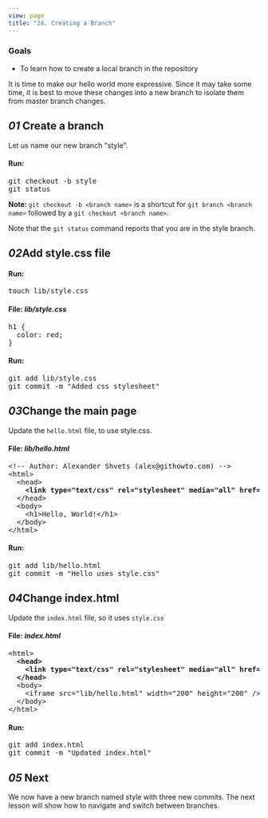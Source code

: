 ```yaml
---
view: page
title: "24. Creating a Branch"
---
```


<h3>Goals</h3>

<ul><li>To learn how to create a local branch in the repository</li></ul>

<p>It is time to make our hello world more expressive. Since it may take some time, it is best to move these changes into a new branch to isolate them from master branch changes.</p>

<h2><em>01</em> Create a branch</h2>

<p>Let us name our new branch "style".</p>

<h4 class="h4-pre">Run:</h4>

<pre class="instructions">git checkout -b style
git status</pre>

<p class="note"><strong>Note: </strong><code>git checkout -b &lt;branch name&gt;</code> is a shortcut for <code>git branch &lt;branch name&gt;</code> followed by a <code>git checkout &lt;branch name&gt;</code>.</p>

<p>Note that the <code>git status</code> command reports that you are in the style branch.</p>

<h2><em>02</em>Add style.css file</h2>

<h4 class="h4-pre">Run:</h4>

<pre class="instructions">touch lib/style.css</pre>

<h4 class="h4-pre">File: <em>lib/style.css</em></h4>

<pre class="file">h1 {
  color: red;
}</pre>

<h4 class="h4-pre">Run:</h4>

<pre class="instructions">git add lib/style.css
git commit -m "Added css stylesheet"</pre>

<h2><em>03</em>Change the main page</h2>

<p>Update the <code>hello.html</code> file, to use style.css.</p>

<h4 class="h4-pre">File: <em>lib/hello.html</em></h4>

<pre class="file">&lt;!-- Author: Alexander Shvets (alex@githowto.com) --&gt;
&lt;html&gt;
  &lt;head&gt;
<strong>    &lt;link type="text/css" rel="stylesheet" media="all" href="style.css" /&gt;</strong>
  &lt;/head&gt;
  &lt;body&gt;
    &lt;h1&gt;Hello, World!&lt;/h1&gt;
  &lt;/body&gt;
&lt;/html&gt;</pre>

<h4 class="h4-pre">Run:</h4>

<pre class="instructions">git add lib/hello.html
git commit -m "Hello uses style.css"</pre>

<h2><em>04</em>Change index.html</h2>

<p>Update the <code>index.html</code> file, so it uses <code>style.css</code></p>

<h4 class="h4-pre">File: <em>index.html</em></h4>

<pre class="file">&lt;html&gt;
<strong>  &lt;head&gt;
    &lt;link type="text/css" rel="stylesheet" media="all" href="lib/style.css" /&gt;
  &lt;/head&gt;</strong>
  &lt;body&gt;
    &lt;iframe src="lib/hello.html" width="200" height="200" /&gt;
  &lt;/body&gt;
&lt;/html&gt;</pre>

<h4 class="h4-pre">Run:</h4>

<pre class="instructions">git add index.html
git commit -m "Updated index.html"</pre>

<h2><em>05</em> Next</h2>

<p>We now have a new branch named style with three new commits. The next lesson will show how to navigate and switch between branches.</p>
